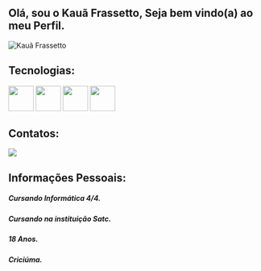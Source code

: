 <h2>Olá, sou o Kauã Frassetto, Seja bem vindo(a) ao meu Perfil. </h2>        


![Kauã Frassetto](https://github-readme-stats.vercel.app/api?username=KauaFrassetto&theme=blue-green&show_icons=true)

<h2>Tecnologias:</h2>
<div>
<img src="https://cdn.jsdelivr.net/gh/devicons/devicon/icons/html5/html5-original.svg" width=50 />

<img src="https://cdn.jsdelivr.net/gh/devicons/devicon/icons/css3/css3-original.svg" width=50/>

<img src="https://cdn.jsdelivr.net/gh/devicons/devicon/icons/python/python-original.svg" width=50 />

<img src="https://cdn.jsdelivr.net/gh/devicons/devicon/icons/arduino/arduino-original.svg" width=50 />
          
          
</div>

<h2>Contatos:</h2>
<a href="https://instagram.com/kaua.frassetto" target="_blank"><img loading="lazy"
src="https://img.shields.io/badge/-Instagram-%23E4405F?style=for-thebadge&logo=instagram&logoColor=white" target="_blank"></a>

<div>
<h2>Informações Pessoais:</h2>
<h5>Cursando Informática 4/4.</h5>
<h5>Cursando na instituição Satc.</h5>
<h5>18 Anos.</h5>
<h5>Criciúma.</h5>
</div>

          
          
